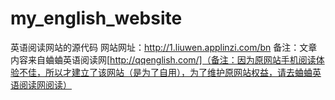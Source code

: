 # my_english_website
英语阅读网站的源代码
网站网址：http://1.liuwen.applinzi.com/bn
备注：文章内容来自蛐蛐英语阅读网[http://qqenglish.com/]（备注：因为原网站手机阅读体验不佳，所以才建立了该网站（是为了自用），为了维护原网站权益，请去蛐蛐英语阅读网阅读）
